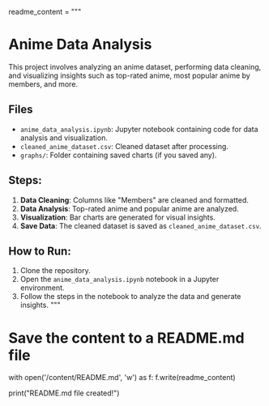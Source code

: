 readme_content = """
# Anime Data Analysis

This project involves analyzing an anime dataset, performing data cleaning, and visualizing insights such as top-rated anime, most popular anime by members, and more.

## Files
- `anime_data_analysis.ipynb`: Jupyter notebook containing code for data analysis and visualization.
- `cleaned_anime_dataset.csv`: Cleaned dataset after processing.
- `graphs/`: Folder containing saved charts (if you saved any).

## Steps:
1. **Data Cleaning**: Columns like "Members" are cleaned and formatted.
2. **Data Analysis**: Top-rated anime and popular anime are analyzed.
3. **Visualization**: Bar charts are generated for visual insights.
4. **Save Data**: The cleaned dataset is saved as `cleaned_anime_dataset.csv`.

## How to Run:
1. Clone the repository.
2. Open the `anime_data_analysis.ipynb` notebook in a Jupyter environment.
3. Follow the steps in the notebook to analyze the data and generate insights.
"""

# Save the content to a README.md file
with open('/content/README.md', 'w') as f:
    f.write(readme_content)

print("README.md file created!")
